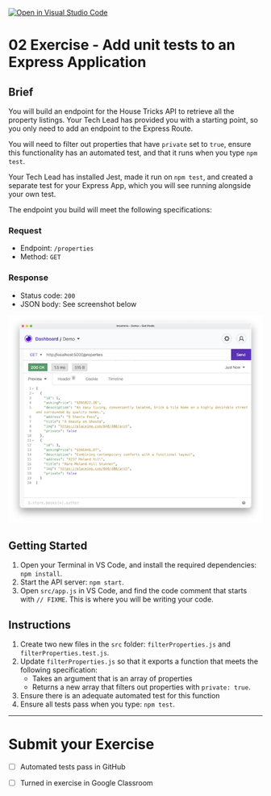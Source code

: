 [![Open in Visual Studio Code](https://classroom.github.com/assets/open-in-vscode-c66648af7eb3fe8bc4f294546bfd86ef473780cde1dea487d3c4ff354943c9ae.svg)](https://classroom.github.com/online_ide?assignment_repo_id=7766624&assignment_repo_type=AssignmentRepo)
# 02 Exercise - Add unit tests to an Express Application

## Brief

You will build an endpoint for the House Tricks API to retrieve all the property listings. Your Tech Lead has provided you with a starting point, so you only need to add an endpoint to the Express Route.

You will need to filter out properties that have `private` set to `true`, ensure this functionality has an automated test, and that it runs when you type `npm test`. 

Your Tech Lead has installed Jest, made it run on `npm test`, and created a separate test for your Express App, which you will see running alongside your own test.

The endpoint you build will meet the following specifications:

### Request

- Endpoint: `/properties`
- Method: `GET`

### Response 

- Status code: `200`
- JSON body: See screenshot below

![brief](docs/brief.png)

## Getting Started

1. Open your Terminal in VS Code, and install the required dependencies: `npm install`.
2. Start the API server: `npm start`.
3. Open `src/app.js` in VS Code, and find the code comment that starts with `// FIXME`. This is where you will be writing your code.

## Instructions

1. Create two new files in the `src` folder: `filterProperties.js` and `filterProperties.test.js`.
2. Update `filterProperties.js` so that it exports a function that meets the following specification:
   - Takes an argument that is an array of properties
   - Returns a new array that filters out properties with `private: true`.
3. Ensure there is an adequate automated test for this function
4. Ensure all tests pass when you type: `npm test`.

--- 

# Submit your Exercise

- [ ] Automated tests pass in GitHub
- [ ] Turned in exercise in Google Classroom

